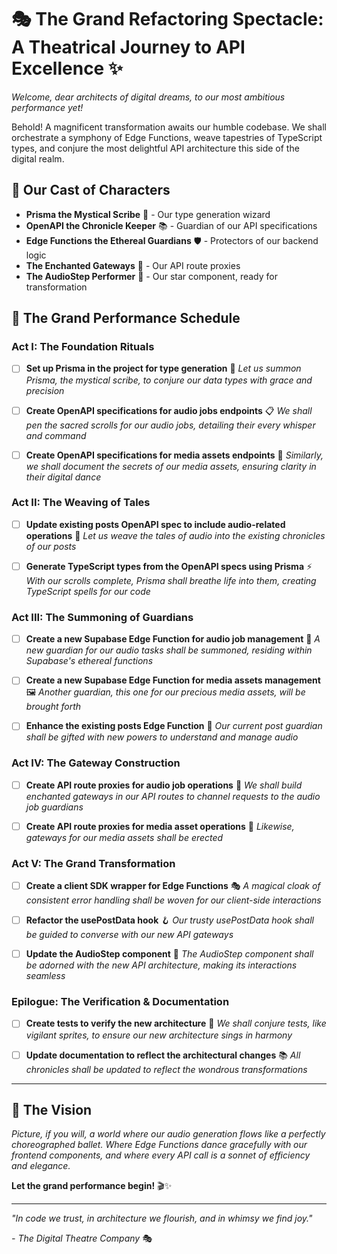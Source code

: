 # 🎭 The Grand Refactoring Spectacle: A Theatrical Journey to API Excellence ✨

*Welcome, dear architects of digital dreams, to our most ambitious performance yet!*

Behold! A magnificent transformation awaits our humble codebase. We shall orchestrate a symphony of Edge Functions, weave tapestries of TypeScript types, and conjure the most delightful API architecture this side of the digital realm.

## 🎪 Our Cast of Characters

- **Prisma the Mystical Scribe** 📜 - Our type generation wizard
- **OpenAPI the Chronicle Keeper** 📚 - Guardian of our API specifications  
- **Edge Functions the Ethereal Guardians** 🛡️ - Protectors of our backend logic
- **The Enchanted Gateways** 🚪 - Our API route proxies
- **The AudioStep Performer** 🎵 - Our star component, ready for transformation

## 🎯 The Grand Performance Schedule

### Act I: The Foundation Rituals
- [ ] **Set up Prisma in the project for type generation** 🔮
  *Let us summon Prisma, the mystical scribe, to conjure our data types with grace and precision*

- [ ] **Create OpenAPI specifications for audio jobs endpoints** 📋
  *We shall pen the sacred scrolls for our audio jobs, detailing their every whisper and command*

- [ ] **Create OpenAPI specifications for media assets endpoints** 🎨
  *Similarly, we shall document the secrets of our media assets, ensuring clarity in their digital dance*

### Act II: The Weaving of Tales
- [ ] **Update existing posts OpenAPI spec to include audio-related operations** 📖
  *Let us weave the tales of audio into the existing chronicles of our posts*

- [ ] **Generate TypeScript types from the OpenAPI specs using Prisma** ⚡
  *With our scrolls complete, Prisma shall breathe life into them, creating TypeScript spells for our code*

### Act III: The Summoning of Guardians
- [ ] **Create a new Supabase Edge Function for audio job management** 🎵
  *A new guardian for our audio tasks shall be summoned, residing within Supabase's ethereal functions*

- [ ] **Create a new Supabase Edge Function for media assets management** 🖼️
  *Another guardian, this one for our precious media assets, will be brought forth*

- [ ] **Enhance the existing posts Edge Function** 📝
  *Our current post guardian shall be gifted with new powers to understand and manage audio*

### Act IV: The Gateway Construction
- [ ] **Create API route proxies for audio job operations** 🚪
  *We shall build enchanted gateways in our API routes to channel requests to the audio job guardians*

- [ ] **Create API route proxies for media asset operations** 🌉
  *Likewise, gateways for our media assets shall be erected*

### Act V: The Grand Transformation
- [ ] **Create a client SDK wrapper for Edge Functions** 🎭
  *A magical cloak of consistent error handling shall be woven for our client-side interactions*

- [ ] **Refactor the usePostData hook** 🪝
  *Our trusty usePostData hook shall be guided to converse with our new API gateways*

- [ ] **Update the AudioStep component** 🎪
  *The AudioStep component shall be adorned with the new API architecture, making its interactions seamless*

### Epilogue: The Verification & Documentation
- [ ] **Create tests to verify the new architecture** 🧪
  *We shall conjure tests, like vigilant sprites, to ensure our new architecture sings in harmony*

- [ ] **Update documentation to reflect the architectural changes** 📚
  *All chronicles shall be updated to reflect the wondrous transformations*

---

## 🎨 The Vision

*Picture, if you will, a world where our audio generation flows like a perfectly choreographed ballet. Where Edge Functions dance gracefully with our frontend components, and where every API call is a sonnet of efficiency and elegance.*

**Let the grand performance begin!** 🎬✨

---

*"In code we trust, in architecture we flourish, and in whimsy we find joy."*

*- The Digital Theatre Company* 🎭